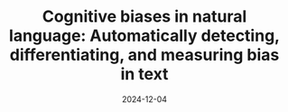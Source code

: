 ---
title: "Cognitive biases in natural language: Automatically detecting, differentiating, and measuring bias in text"
layout: "research.njk"
date: 2024-12-04
externalUrl: "https://www.researchgate.net/publication/385395195_Cognitive_biases_in_natural_language_Automatically_detecting_differentiating_and_measuring_bias_in_text"
tags: ["AI", "Machine Learning", "Research"]
---